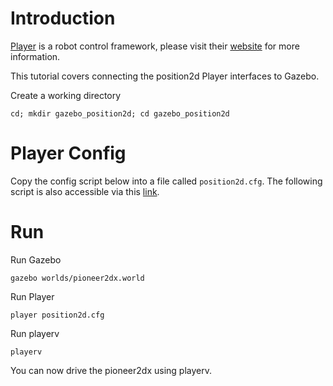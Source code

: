 # Introduction

[Player](http://playerstage.sourceforge.net) is a robot control framework,
please visit their [website](http://playerstage.sourceforge.net) for more
information.

This tutorial covers connecting the position2d Player interfaces to Gazebo.

Create a working directory

~~~
cd; mkdir gazebo_position2d; cd gazebo_position2d
~~~

# Player Config

Copy the config script below into a file called `position2d.cfg`. The following script is also accessible via this [link](https://github.com/osrf/gazebo/raw/master/examples/player/position2d/position2d.cfg).

<include
src='https://github.com/osrf/gazebo/raw/master/examples/player/position2d/position2d.cfg'/>

# Run

Run Gazebo

~~~
gazebo worlds/pioneer2dx.world
~~~

Run Player

~~~
player position2d.cfg
~~~

Run playerv

~~~
playerv
~~~

You can now drive the pioneer2dx using playerv.
